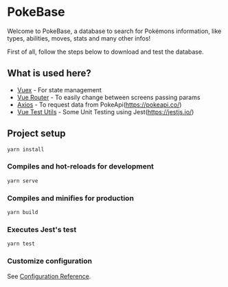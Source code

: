 # PokeBase

Welcome to PokeBase, a database to search for Pokémons information, like types, abilities, moves, stats and many other infos!

First of all, follow the steps below to download and test the database.

## What is used here?

-   [Vuex](https://vuex.vuejs.org/) - For state management
-   [Vue Router](https://router.vuejs.org/) - To easily change between screens passing params
-   [Axios](https://github.com/axios/axios) - To request data from PokeApi(https://pokeapi.co/)
-   [Vue Test Utils](https://vue-test-utils.vuejs.org/) - Some Unit Testing using Jest(https://jestjs.io/)

## Project setup

```
yarn install
```

### Compiles and hot-reloads for development

```
yarn serve
```

### Compiles and minifies for production

```
yarn build
```

### Executes Jest's test

```
yarn test
```

### Customize configuration

See [Configuration Reference](https://cli.vuejs.org/config/).
